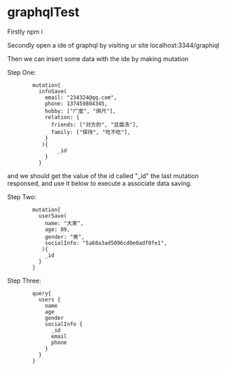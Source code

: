 # graphqlTest
Firstly npm i

Secondly open a ide of graphql by visiting ur site localhost:3344/graphiql

Then we can insert some data with the ide by making mutation

Step One:

            mutation{
              infoSave(
                email: "234324@qq.com",
                phone: 137459804345,
                hobby: ["广度", "焺尺"],
                relation: {
                  friends: ["对方的", "豆腐汤"],
                  family: ["保持", "吃不吃"],
                }
               ){
                    _id
                }
              }
and we should get the value of the id called "_id" the last mutation responsed, and use it below to execute a associate data saving.

Step Two:


            mutation{
              userSave(
                name: "大家",
                age: 89,
                gender: "男",
                socialInfo: "5a68a3ad5096cd0e0adf0fe1",
               ){
                _id
              }
            }

Step Three:

            query{
              users {
                name
                age
                gender
                socialInfo {
                  _id
                  email
                  phone
                }
              }
            }



